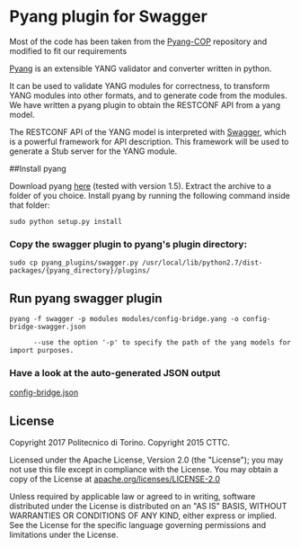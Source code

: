 # Pyang plugin for Swagger

Most of the code has been taken from the [Pyang-COP](https://github.com/ict-strauss/COP/tree/master/pyang_plugins) repository and modified to fit our requirements

[Pyang](https://code.google.com/p/pyang/) is an extensible YANG validator and converter written in python.

It can be used to validate YANG modules for correctness, to transform YANG modules into other formats, and to generate code from the modules. We have written a pyang plugin to obtain the RESTCONF API from a yang model.

The RESTCONF API of the YANG model is interpreted with [Swagger](http://swagger.io/), which is a powerful framework for API description. This framework will be used to generate a Stub server for the YANG module.


##Install pyang

Download pyang [here](https://code.google.com/p/pyang/wiki/Downloads?tm=2) (tested with version 1.5).
Extract the archive to a folder of you choice.
Install pyang  by running the following command inside that folder:

```
sudo python setup.py install
```

### Copy the swagger plugin to pyang's plugin directory:

```
sudo cp pyang_plugins/swagger.py /usr/local/lib/python2.7/dist-packages/{pyang_directory}/plugins/
```

## Run pyang swagger plugin

```
pyang -f swagger -p modules modules/config-bridge.yang -o config-bridge-swagger.json

      --use the option '-p' to specify the path of the yang models for import purposes.
```

### Have a look at the auto-generated JSON output 

[config-bridge.json](./output/config-bridge.json)

License
-------
Copyright 2017 Politecnico di Torino.
Copyright 2015 CTTC.

Licensed under the Apache License, Version 2.0 (the "License");
you may not use this file except in compliance with the License.
You may obtain a copy of the License at [apache.org/licenses/LICENSE-2.0](http://www.apache.org/licenses/LICENSE-2.0)

Unless required by applicable law or agreed to in writing, software
distributed under the License is distributed on an "AS IS" BASIS,
WITHOUT WARRANTIES OR CONDITIONS OF ANY KIND, either express or implied.
See the License for the specific language governing permissions and
limitations under the License.
